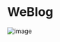 # WeBlog
![image](https://user-images.githubusercontent.com/48266405/96283370-be5d7000-0ff9-11eb-9228-9d9cc4ed9e1d.png)
